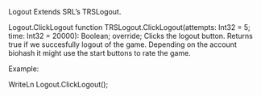 Logout
Extends SRL’s TRSLogout.

Logout.ClickLogout
function TRSLogout.ClickLogout(attempts: Int32 = 5; time: Int32 = 20000): Boolean; override;
Clicks the logout button. Returns true if we succesfully logout of the game. Depending on the account biohash it might use the start buttons to rate the game.

Example:

WriteLn Logout.ClickLogout();